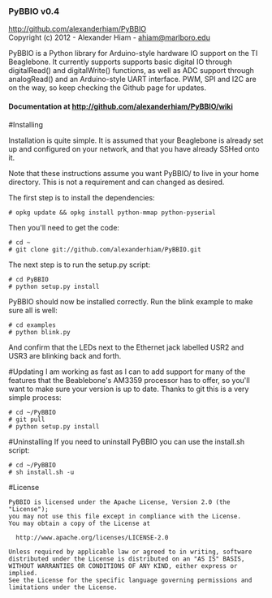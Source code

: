 ### PyBBIO v0.4
http://github.com/alexanderhiam/PyBBIO  
Copyright (c) 2012 - Alexander Hiam - ahiam@marlboro.edu    

PyBBIO is a Python library for Arduino-style hardware IO support on the TI Beaglebone. It currently supports supports basic digital IO through digitalRead() and digitalWrite() functions, as well as ADC support through analogRead() and an Arduino-style UART interface. PWM, SPI and I2C are on the way, so keep checking the Github page for updates.  
#### Documentation at http://github.com/alexanderhiam/PyBBIO/wiki

#Installing

Installation is quite simple. It is assumed that your Beaglebone is already set up and configured on your network, and that you have already SSHed onto it. 

Note that these instructions assume you want PyBBIO/ to live in your home directory. This is not a requirement and can changed as desired. 

The first step is to install the dependencies: 

    # opkg update && opkg install python-mmap python-pyserial

Then you'll need to get the code:

    # cd ~
    # git clone git://github.com/alexanderhiam/PyBBIO.git

The next step is to run the setup.py script:

    # cd PyBBIO
    # python setup.py install

PyBBIO should now be installed correctly. Run the blink example to make sure all is well:

    # cd examples
    # python blink.py

And confirm that the LEDs next to the Ethernet jack labelled USR2 and USR3 are blinking back and forth. 

#Updating
I am working as fast as I can to add support for many of the features that the Beablebone's AM3359 processor has to offer, so you'll want to make sure your version is up to date. Thanks to git this is a very simple process:

    # cd ~/PyBBIO
    # git pull
    # python setup.py install

#Uninstalling
If you need to uninstall PyBBIO you can use the install.sh script:

    # cd ~/PyBBIO
    # sh install.sh -u

#License

    PyBBIO is licensed under the Apache License, Version 2.0 (the "License");
    you may not use this file except in compliance with the License.
    You may obtain a copy of the License at

      http://www.apache.org/licenses/LICENSE-2.0

    Unless required by applicable law or agreed to in writing, software
    distributed under the License is distributed on an "AS IS" BASIS,
    WITHOUT WARRANTIES OR CONDITIONS OF ANY KIND, either express or implied.
    See the License for the specific language governing permissions and
    limitations under the License.